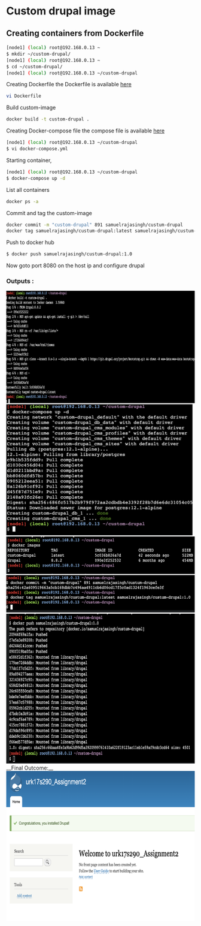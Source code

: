 # Custom drupal image
## Creating containers from Dockerfile

```bash
[node1] (local) root@192.168.0.13 ~
$ mkdir ~/custom-drupal/
[node1] (local) root@192.168.0.13 ~
$ cd ~/custom-drupal/
[node1] (local) root@192.168.0.13 ~/custom-drupal
```
Creating Dockerfile
the Dockerfile is available [here](./drupal-container/Dockerfile)

```bash
vi Dockerfile
```
Build custom-image

```bash
docker build -t custom-drupal .
```
Creating Docker-compose file
the compose file is available [here](./drupal-container/docker-compose.yaml)
```bash
[node1] (local) root@192.168.0.13 ~/custom-drupal
$ vi docker-compose.yml
```
Starting container,
```bash
[node1] (local) root@192.168.0.13 ~/custom-drupal
$ docker-compose up -d
```
List all containers
```bash
docker ps -a
```
Commit and tag the custom-image
```bash
docker commit -m "custom-drupal" 891 samuelrajasingh/custum-drupal
docker tag samuelrajasingh/custum-drupal:latest samuelrajasingh/custum-drupal:1.0
```
Push to docker hub
```bash
$ docker push samuelrajasingh/custum-drupal:1.0
```

Now goto port 8080 on the host ip and configure drupal
### Outputs :
<img src="./outputs/i1.png" height="300px">
<img src="./outputs/i2.png" height="350px">
<img src="./outputs/i3.png" height="100px">

<img src="./outputs/i4.png" height="100px">
<img src="./outputs/i5.png" height="400px">
__Final Outcome:__
<img src="./outputs/i6.png" height="400px">
